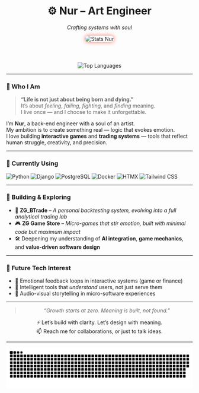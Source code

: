 <div align="center">

# ⚙️ **Nur – Art Engineer**  
*Crafting systems with soul*

<img 
  src="https://github-readme-stats.vercel.app/api?username=nurhabibassolihudin&show_icons=true&theme=radical&title_color=ff6f61&icon_color=ffb86b&text_color=ffffff&bg_color=0d1117" 
  alt="Stats Nur" 
  style="border-radius: 12px; box-shadow: 0 0 12px #ff6f61;" 
/>

<br />

<img 
  src="https://github-readme-stats.vercel.app/api/top-langs/?username=nurhabibassolihudin&layout=compact&theme=radical&bg_color=0d1117&title_color=ff6f61&text_color=ffffff" 
  alt="Top Languages"
  style="margin-top: 10px;"
/>

</div>

---

### 🎯 Who I Am

> **“Life is not just about being born and dying.”**  
> It’s about *feeling*, *failing*, *fighting*, and *finding* meaning.  
> I live once — and I choose to make it unforgettable.

I’m **Nur**, a back-end engineer with a soul of an artist.  
My ambition is to create something real — logic that evokes emotion.  
I love building **interactive games** and **trading systems** — tools that reflect human struggle, creativity, and precision.

---

### 🔧 Currently Using

![Python](https://img.shields.io/badge/Python-3.x-3776AB?style=for-the-badge&logo=python&logoColor=white)
![Django](https://img.shields.io/badge/Django-Framework-092E20?style=for-the-badge&logo=django&logoColor=white)
![PostgreSQL](https://img.shields.io/badge/PostgreSQL-Database-316192?style=for-the-badge&logo=postgresql&logoColor=white)
![Docker](https://img.shields.io/badge/Docker-Container-2496ED?style=for-the-badge&logo=docker&logoColor=white)
![HTMX](https://img.shields.io/badge/HTMX-Django--Friendly-E34F26?style=for-the-badge&logo=html5&logoColor=white)
![Tailwind CSS](https://img.shields.io/badge/TailwindCSS-Utility-38B2AC?style=for-the-badge&logo=tailwind-css&logoColor=white)

---

### 🧪 Building & Exploring

- 🧠 **ZG_BTrade** – *A personal backtesting system, evolving into a full analytical trading lab*
- 🎮 **ZG Game Store** – *Micro-games that stir emotion, built with minimal code but maximum impact*
- 🛠️ Deepening my understanding of **AI integration**, **game mechanics**, and **value-driven software design**

---

### 🔭 Future Tech Interest

- 🧬 Emotional feedback loops in interactive systems (game or finance)
- 🧠 Intelligent tools that *understand* users, not just serve them
- 🎨 Audio-visual storytelling in micro-software experiences

---

<div align="center">

> *“Growth starts at zero. Meaning is built, not found.”*  

⚡ Let’s build with clarity. Let’s design with meaning.  
📫 Reach me for collaborations, or just to talk ideas.

</div>

---

![snake gif](https://github.com/nurhabibassolihudin/nurhabibassolihudin/blob/output/github-contribution-grid-snake.svg)
